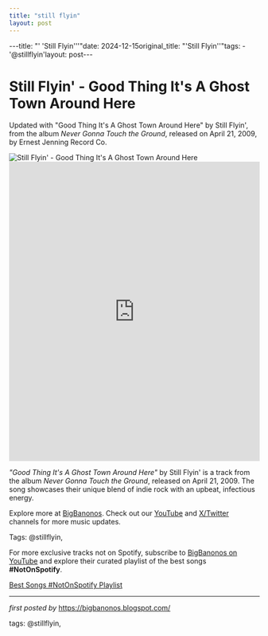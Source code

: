 ```yaml
---
title: "still flyin"
layout: post
---
```

---title: "' 'Still Flyin'''"date: 2024-12-15original_title: "'Still Flyin''"tags:  - '@stillflyin'layout: post---<!-- Title of the Post --><h1 >Still Flyin' - Good Thing It's A Ghost Town Around Here</h1> <!-- Introductory Text --><p >Updated with "Good Thing It's A Ghost Town Around Here" by Still Flyin', from the album *Never Gonna Touch the Ground*, released on April 21, 2009, by Ernest Jenning Record Co.</p> <!-- Featured Image --><div > <img src="https://i.ytimg.com/vi/FXBH9OWgALc/hqdefault.jpg?sqp=-oaymwEmCOADEOgC8quKqQMa8AEB-AGoA4ACvgKKAgwIABABGGUgXChHMA8=&rs=AOn4CLDjILAid_E8xSI8pTrxcIZu6x7wQg" alt="Still Flyin' - Good Thing It's A Ghost Town Around Here" /></div> <!-- YouTube Video Embed --><div > <iframe width="100%" height="601" src="https://www.youtube.com/embed/a6IAUi-hKUo" title="Good Thing It's A Ghost Town Around Here" frameborder="0" allow="accelerometer; autoplay; clipboard-write; encrypted-media; gyroscope; picture-in-picture; web-share" referrerpolicy="strict-origin-when-cross-origin" allowfullscreen></iframe></div> <!-- Song Information --><div > <p><em>"Good Thing It's A Ghost Town Around Here"</em> by Still Flyin' is a track from the album *Never Gonna Touch the Ground*, released on April 21, 2009. The song showcases their unique blend of indie rock with an upbeat, infectious energy.</p></div> <!-- Footer Links --><div > <p>Explore more at <a href="https://bigbanonos.blogspot.com/" target="_blank">BigBanonos</a>. Check out our <a href="https://www.youtube.com/@BigBanonos" target="_blank">YouTube</a> and <a href="https://x.com/bigbanonos" target="_blank">X/Twitter</a> channels for more music updates.</p></div> <!-- Tags --><p >Tags: @stillflyin,</p><!--Subscribe and Playlist Links--><div>    <p>For more exclusive tracks not on Spotify, subscribe to <a href="https://www.youtube.com/@BigBanonos" target="_blank">BigBanonos on YouTube</a> and explore their curated playlist of the best songs <strong>#NotOnSpotify</strong>.</p>    <p><a href="https://www.youtube.com/playlist?list=PLtuNtuTatqI0kFahUCbtbfenC_ET5O_tr" target="_blank">Best Songs #NotOnSpotify Playlist<br /></a></p></div><hr /><p><em>first posted by</em> <a href="https://bigbanonos.blogspot.com/" rel="noopener" target="_new">https://bigbanonos.blogspot.com/</a></p><p>tags: @stillflyin,</p>